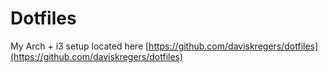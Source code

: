 # Dotfiles

My Arch + i3 setup located here [https://github.com/daviskregers/dotfiles](https://github.com/daviskregers/dotfiles)
